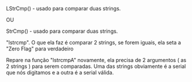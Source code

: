 LStrCmp() - usado para comparar duas strings.

OU

StrCmp() - usado para comparar duas strings.


"lstrcmp". O que ela faz é comparar 2 strings, se forem iguais, ela seta a "Zero Flag" para verdadeiro

Repare na função "lstrcmpA" novamente, ela precisa de 2 argumentos ( as 2 strings ) para serem comparadas. Uma das strings obviamente é a serial que nós digitamos e a outra é a serial válida.